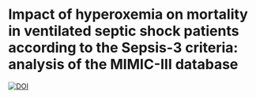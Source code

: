 # Impact of hyperoxemia on mortality in ventilated septic shock patients according to the Sepsis-3 criteria: analysis of the MIMIC-III database

[![DOI](https://zenodo.org/badge/223952534.svg)](https://zenodo.org/badge/latestdoi/223952534)


